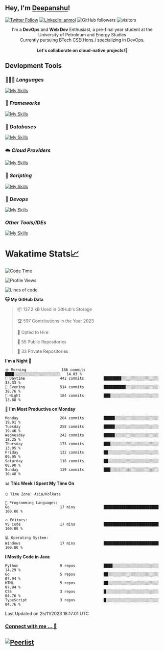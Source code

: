 ## Hey, I'm [Deepanshu](https://bio.link/deepanshgk)!

[![Twitter Follow](https://img.shields.io/twitter/follow/deepanshuurawat?label=Follow)](https://twitter.com/intent/follow?screen_name=deepanshuurawat)
[![Linkedin: anmol](https://img.shields.io/badge/-deepanshu-blue?style=flat-square&logo=Linkedin&logoColor=white&link=https://www.linkedin.com/in/deepanshu-rawat6/)](https://www.linkedin.com/in/deepanshu-rawat6/)
![GitHub followers](https://img.shields.io/github/followers/deepanshu-rawat6?label=Follow&style=social)
![visitors](https://visitor-badge.laobi.icu/badge?page_id=deepanshu-rawat6.deepanshu-rawat6)


<div align="center">
I'm a <b>DevOps</b> and <b>Web Dev</b> Enthusiast, a pre-final year student at the University of Petroleum and Energy Studies <br> Currently pursuing BTech CSE(Hons.) specializing in DevOps.
</div>

<br>

<div align="center">
 <b>Let's collaborate on cloud-native projects!🚀</b>
</div>

## **Devlopment Tools**

### 🧑🏻‍💻 *Languages*
[![My Skills](https://skillicons.dev/icons?i=go,java,py,js,ts,html,css&theme=dark)](https://skillicons.dev)

### 🔎 *Frameworks*
[![My Skills](https://skillicons.dev/icons?i=nodejs,express&theme=dark)](https://skillicons.dev)

### 🛅 *Databases*
[![My Skills](https://skillicons.dev/icons?i=mysql,mongodb,postgres,prisma&theme=dark)](https://skillicons.dev)

### ☁️ *Cloud Providers*
[![My Skills](https://skillicons.dev/icons?i=aws,netlify&theme=dark)](https://skillicons.dev)

### 📜 *Scripting*
[![My Skills](https://skillicons.dev/icons?i=bash&theme=dark)](https://skillicons.dev)

### 👀 *Devops*
[![My Skills](https://skillicons.dev/icons?i=docker,kubernetes,githubactions,jenkins,grafana,prometheus&theme=dark)](https://skillicons.dev)

### *Other Tools/IDEs*
[![My Skills](https://skillicons.dev/icons?i=git,github,vscode,idea,maven&theme=dark)](https://skillicons.dev)

# Wakatime Stats📈

<!--START_SECTION:waka-->
![Code Time](http://img.shields.io/badge/Code%20Time-88%20hrs%2051%20mins-blue)

![Profile Views](http://img.shields.io/badge/Profile%20Views-1-blue)

![Lines of code](https://img.shields.io/badge/From%20Hello%20World%20I%27ve%20Written-1.2%20million%20lines%20of%20code-blue)

**🐱 My GitHub Data** 

> 📦 137.2 kB Used in GitHub's Storage 
 > 
> 🏆 597 Contributions in the Year 2023
 > 
> 💼 Opted to Hire
 > 
> 📜 55 Public Repositories 
 > 
> 🔑 33 Private Repositories 
 > 
**I'm a Night 🦉** 

```text
🌞 Morning                186 commits         ████░░░░░░░░░░░░░░░░░░░░░   14.03 % 
🌆 Daytime                442 commits         ████████░░░░░░░░░░░░░░░░░   33.33 % 
🌃 Evening                514 commits         ██████████░░░░░░░░░░░░░░░   38.76 % 
🌙 Night                  184 commits         ███░░░░░░░░░░░░░░░░░░░░░░   13.88 % 
```
📅 **I'm Most Productive on Monday** 

```text
Monday                   264 commits         █████░░░░░░░░░░░░░░░░░░░░   19.91 % 
Tuesday                  258 commits         █████░░░░░░░░░░░░░░░░░░░░   19.46 % 
Wednesday                242 commits         █████░░░░░░░░░░░░░░░░░░░░   18.25 % 
Thursday                 173 commits         ███░░░░░░░░░░░░░░░░░░░░░░   13.05 % 
Friday                   132 commits         ██░░░░░░░░░░░░░░░░░░░░░░░   09.95 % 
Saturday                 118 commits         ██░░░░░░░░░░░░░░░░░░░░░░░   08.90 % 
Sunday                   139 commits         ███░░░░░░░░░░░░░░░░░░░░░░   10.48 % 
```


📊 **This Week I Spent My Time On** 

```text
🕑︎ Time Zone: Asia/Kolkata

💬 Programming Languages: 
Go                       17 mins             █████████████████████████   100.00 % 

🔥 Editors: 
VS Code                  17 mins             █████████████████████████   100.00 % 

💻 Operating System: 
Windows                  17 mins             █████████████████████████   100.00 % 
```

**I Mostly Code in Java** 

```text
Python                   9 repos             ████░░░░░░░░░░░░░░░░░░░░░   14.29 % 
Go                       5 repos             ██░░░░░░░░░░░░░░░░░░░░░░░   07.94 % 
HTML                     5 repos             ██░░░░░░░░░░░░░░░░░░░░░░░   07.94 % 
CSS                      3 repos             █░░░░░░░░░░░░░░░░░░░░░░░░   04.76 % 
TypeScript               3 repos             █░░░░░░░░░░░░░░░░░░░░░░░░   04.76 % 
```




 Last Updated on 25/11/2023 18:17:01 UTC
<!--END_SECTION:waka-->



### [Connect with me ... 💬](https://bio.link/deepanshgk) 
[![Peerlist](https://github-readme-badge.peerlist.io/api/deepanshurawat6?style=social)](https://peerlist.io/deepanshurawat6) 
---

<!--- 
![Snake animation](https://github.com/deepanshu-rawat6/deepanshu-rawat6/blob/output/github-contribution-grid-snake.svg)
---
--->

<!--- 
[![@deepanshurawat6's Holopin board](https://holopin.io/api/user/board?user=deepanshurawat6)](https://holopin.io/@deepanshurawat6)
---
--->
